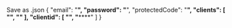 Save as .json
{
  "email": "********",
  "password": "********",
  "protectedCode": "********",
  "clients": [
    "**********",
    "**********"
  ],
  "clientid": [
    "******",
    "******"
  ]
}

